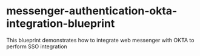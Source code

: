 # messenger-authentication-okta-integration-blueprint
This blueprint demonstrates how to integrate web messenger with OKTA to perform SSO integration

